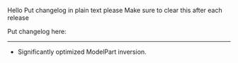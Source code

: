 Hello
Put changelog in plain text please
Make sure to clear this after each release

Put changelog here:

-----------------
- Significantly optimized ModelPart inversion.

